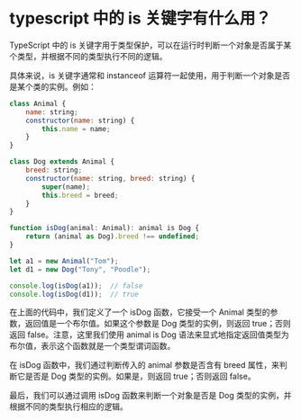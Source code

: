 # typescript 中的 is 关键字有什么用？

TypeScript 中的 is 关键字用于类型保护，可以在运行时判断一个对象是否属于某个类型，并根据不同的类型执行不同的逻辑。

具体来说，is 关键字通常和 instanceof 运算符一起使用，用于判断一个对象是否是某个类的实例。例如：

```js
class Animal {
    name: string;
    constructor(name: string) {
        this.name = name;
    }
}

class Dog extends Animal {
    breed: string;
    constructor(name: string, breed: string) {
        super(name);
        this.breed = breed;
    }
}

function isDog(animal: Animal): animal is Dog {
    return (animal as Dog).breed !== undefined;
}

let a1 = new Animal("Tom");
let d1 = new Dog("Tony", "Poodle");

console.log(isDog(a1));  // false
console.log(isDog(d1));  // true

```
在上面的代码中，我们定义了一个 isDog 函数，它接受一个 Animal 类型的参数，返回值是一个布尔值。如果这个参数是 Dog 类型的实例，则返回 true；否则返回 false。注意，这里我们使用 animal is Dog 语法来显式地指定返回值类型为布尔值，表示这个函数就是一个类型谓词函数。

在 isDog 函数中，我们通过判断传入的 animal 参数是否含有 breed 属性，来判断它是否是 Dog 类型的实例。如果是，则返回 true；否则返回 false。

最后，我们可以通过调用 isDog 函数来判断一个对象是否是 Dog 类型的实例，并根据不同的类型执行相应的逻辑。